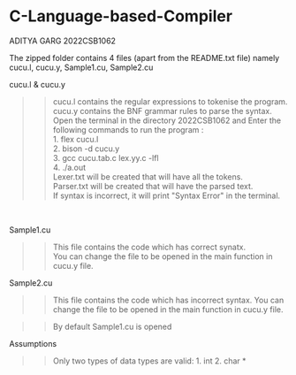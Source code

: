 # C-Language-based-Compiler
ADITYA GARG
2022CSB1062

The zipped folder contains 4 files (apart from the README.txt file) namely cucu.l, cucu.y, Sample1.cu, Sample2.cu 

cucu.l & cucu.y
>> cucu.l contains the regular expressions to tokenise the program. <br/>
>> cucu.y contains the BNF grammar rules to parse the syntax. <br/>
>> Open the terminal in the directory 2022CSB1062 and Enter the following commands to run the program : <br/>
        1. flex cucu.l <br/>
        2. bison -d cucu.y <br/>
        3. gcc cucu.tab.c lex.yy.c -lfl <br/>
        4. ./a.out <br/>
>> Lexer.txt will be created that will have all the tokens. <br/>
>> Parser.txt will be created that will have the parsed text. <br/>
>> If syntax is incorrect, it will print "Syntax Error" in the terminal. <br/>
<br/>

Sample1.cu<br/>

>> This file contains the code which has correct synatx.<br/>
>> You can change the file to be opened in the main function in cucu.y file.<br/>

Sample2.cu
>> This file contains the code which has incorrect syntax.
>> You can change the file to be opened in the main function in cucu.y file.

>> By default Sample1.cu is opened
   
Assumptions
>> Only two types of data types are valid: 
	1. int
	2. char *
